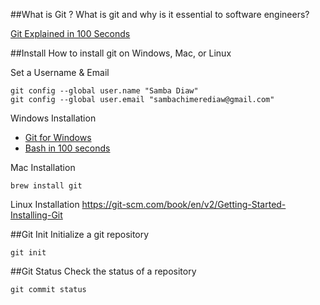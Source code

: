 ##What is Git ?
What is git and why is it essential to software engineers?

[Git Explained in 100 Seconds](https://www.youtube.com/watch?v=hwP7WQkmECE)

##Install
How to install git on Windows, Mac, or Linux

Set a Username & Email

```console
git config --global user.name "Samba Diaw"
git config --global user.email "sambachimerediaw@gmail.com"
```

Windows Installation
* [Git for Windows](https://gitforwindows.org/)
* [Bash in 100 seconds](https://youtu.be/I4EWvMFj37g)

Mac Installation
```console
brew install git
```

Linux Installation
https://git-scm.com/book/en/v2/Getting-Started-Installing-Git

##Git Init
Initialize a git repository

```console
git init
```

##Git Status
Check the status of a repository

```console
git commit status
```

